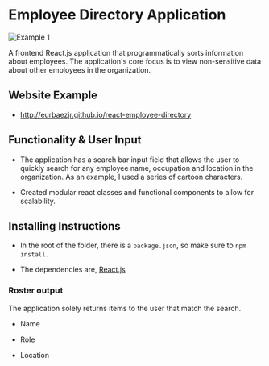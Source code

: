 # Employee Directory Application

![Example 1](./demo.gif) 

A frontend React.js application that programmatically sorts information about employees. The application's core focus is to view non-sensitive data about other employees in the organization. 

## Website Example

* http://eurbaezjr.github.io/react-employee-directory

## Functionality & User Input

* The application has a search bar input field that allows the user to quickly search for any employee name, occupation and location in the organization. As an example, I used a series of cartoon characters.

* Created modular react classes and functional components to allow for scalability.

## Installing Instructions

* In the root of the folder, there is a `package.json`, so make sure to `npm install`.

* The dependencies are, [React.js](https://reactjs.org/) 

### Roster output

The application solely returns items to the user that match the search.

  * Name

  * Role

  * Location